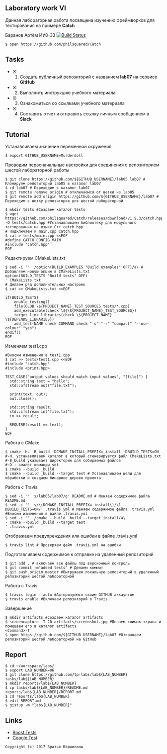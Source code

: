 ## Laboratory work VI


Данная лабораторная работа посвящена изучению фреймворков для тестирования на примере **Catch**

Баранов Артём ИУ8-33
[![Build Status](https://travis-ci.org/Murderdoll/lab07.svg?branch=master)](https://travis-ci.org/Murderdoll/lab07)

```ShellSession
$ open https://github.com/philsquared/Catch
```
## Tasks

- [X] 1. Создать публичный репозиторий с названием **lab07** на сервисе **GitHub**
- [X] 2. Выполнить инструкцию учебного материала
- [X] 3. Ознакомиться со ссылками учебного материала
- [X] 4. Составить отчет и отправить ссылку личным сообщением в **Slack**

## Tutorial
Устанавливаем значение переменной окружения
```ShellSession
$ export GITHUB_USERNAME=Murderdoll
```
Проводим первоначальные настройки для соединения с репозиторием шестой лабораторной работы
```ShellSession
$ git clone https://github.com/${GITHUB_USERNAME}/lab05 lab07 # Клонируем репозиторий lab05 в каталог lab07
$ cd lab07 # Переходим в каталог lab07
$ git remote remove origin # отключаемся от ветки из lab05
$ git remote add origin https://github.com/${GITHUB_USERNAME}/lab07 # Переходим в ветку репозитория для шестой лабораторной
```

```ShellSession
$ mkdir tests #Создаем каталог tests
$ wget https://github.com/philsquared/Catch/releases/download/v1.9.3/catch.hpp -O tests/catch.hpp #Устанавливаем библиотеку для модульного тестирования на языке С++ catch.hpp
# Подключаем к main.cpp catch.hpp
$ cat > tests/main.cpp <<EOF 
#define CATCH_CONFIG_MAIN
#include "catch.hpp"
EOF 
```
Редактируем CMakeLists.txt
```ShellSession
$ sed -i '' '/option(BUILD_EXAMPLES "Build examples" OFF)/a\ # Добавляем новую опцию в CMakeLists.txt
option(BUILD_TESTS "Build tests" OFF)
' CMakeLists.txt
# Делаем ряд дополнительных настроек
$ cat >> CMakeLists.txt <<EOF

if(BUILD_TESTS)
	enable_testing()
	file(GLOB \${PROJECT_NAME}_TEST_SOURCES tests/*.cpp)
	add_executable(check \${\${PROJECT_NAME}_TEST_SOURCES})
	target_link_libraries(check \${PROJECT_NAME} \${DEPENDS_LIBRARIES})
	add_test(NAME check COMMAND check "-s" "-r" "compact" "--use-colour" "yes")
endif()
EOF  
```
Изменяем test1.cpp
```ShellSession
#Вносим изменения в test1.cpp
$ cat >> tests/test1.cpp <<EOF
#include "catch.hpp"
#include <print.hpp>

TEST_CASE("output values should match input values", "[file]") {
  std::string text = "hello";
  std::ofstream out("file.txt");

  print(text, out);
  out.close();

  std::string result;
  std::ifstream in("file.txt");
  in >> result;

  REQUIRE(result == text);
}
EOF
```
Работа с CMake
```ShellSession
$ cmake -H. -B_build -DCMAKE_INSTALL_PREFIX=_install -DBUILD_TESTS=ON
#-H. устанавливаем каталог в который сгенерируется файл CMakeLists.txt
#-B_build указывает директорию для собираемых файлов
#-D - аналог команды set
$ cmake --build _build
$ cmake --build _build --target test # Устанавливаем цели для обработки и создаем бинарное дерево проекта
```
Работа с Travis
```ShellSession
$ sed -i '' 's/lab05/lab07/g' README.md # Меняем содержимое файла README.md
$ sed -i '' 's/\(DCMAKE_INSTALL_PREFIX=_install\)/\1 -DBUILD_TESTS=ON/' .travis.yml # Меняем содержимое файла .travis.yml
#Вносим изменения в файле .travis.yml
$ sed -i '' '/cmake --build _build --target install/a\
- cmake --build _build --target test
' .travis.yml
```
Отображаем предупреждения или ошибки в файле .travis.yml
```ShellSession
$ travis lint # Проверяем файл .travis.yml на ошибки
```
Подготавливаем содержимое к отправке на удаленный репозиторий
```ShellSession
$ git add . # включаем все файлы под версионный контроль
$ git commit -m"added tests" # Делаем коммит
$ git push origin master #Выгружаем локальную репозиторий в удаленный репозиторий шестой лабораторной
```
Работа с Travis
```ShellSession
$ travis login --auto #Авторизуемся своим GITHUB аккаунтом
$ travis enable #Включаем репозиторий в Travis
```
Завершение
```ShellSession
$ mkdir artifacts #Создаем каталог artifacts
$ screencapture -T 20 artifacts/screenshot.jpg #Делаем снимок экрана и помещаем его в каталог artifacts
<Command>-T
$ open https://github.com/${GITHUB_USERNAME}/lab07 #Открываем репозиторий шестой лабораторной на GitHub
```

## Report

```ShellSession
$ cd ~/workspace/labs/
$ export LAB_NUMBER=06
$ git clone https://github.com/tp-labs/lab${LAB_NUMBER} tasks/lab${LAB_NUMBER}
$ mkdir reports/lab${LAB_NUMBER}
$ cp tasks/lab${LAB_NUMBER}/README.md reports/lab${LAB_NUMBER}/REPORT.md
$ cd reports/lab${LAB_NUMBER}
$ edit REPORT.md
$ gistup -m "lab${LAB_NUMBER}"
```

## Links

- [Boost.Tests](http://www.boost.org/doc/libs/1_63_0/libs/test/doc/html/)
- [Google Test](https://github.com/google/googletest)

```
Copyright (c) 2017 Братья Вершинины
```
